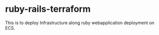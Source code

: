 # ruby-rails-terraform
This is to deploy Infrastructure along ruby webapplication deployment on ECS.
